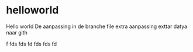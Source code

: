 # helloworld
Hello world
De aanpassing in de branche file
extra aanpassing
exttar datya naar gith

f
fds
fds
fd
fds
fds
fd

<h1>
